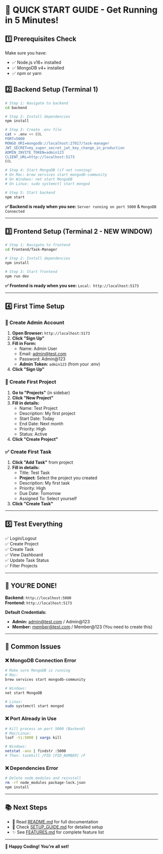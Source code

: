 # 🚀 QUICK START GUIDE - Get Running in 5 Minutes!

## 1️⃣ Prerequisites Check

Make sure you have:
- ✅ Node.js v16+ installed
- ✅ MongoDB v4+ installed
- ✅ npm or yarn

## 2️⃣ Backend Setup (Terminal 1)

```bash
# Step 1: Navigate to backend
cd backend

# Step 2: Install dependencies
npm install

# Step 3: Create .env file
cat > .env << EOL
PORT=5000
MONGO_URI=mongodb://localhost:27017/task-manager
JWT_SECRET=my_super_secret_jwt_key_change_in_production
ADMIN_INVITE_TOKEN=admin123
CLIENT_URL=http://localhost:5173
EOL

# Step 4: Start MongoDB (if not running)
# On Mac: brew services start mongodb-community
# On Windows: net start MongoDB
# On Linux: sudo systemctl start mongod

# Step 5: Start backend
npm start
```

**✅ Backend is ready when you see:** `Server running on port 5000` & `MongoDB Connected`

---

## 3️⃣ Frontend Setup (Terminal 2 - NEW WINDOW)

```bash
# Step 1: Navigate to frontend
cd frontend/Task-Manager

# Step 2: Install dependencies
npm install

# Step 3: Start frontend
npm run dev
```

**✅ Frontend is ready when you see:** `Local: http://localhost:5173`

---

## 4️⃣ First Time Setup

### 🔐 Create Admin Account

1. **Open Browser:** `http://localhost:5173`
2. **Click "Sign Up"**
3. **Fill in Form:**
   - Name: Admin User
   - Email: admin@test.com
   - Password: Admin@123
   - **Admin Token:** `admin123` (from your .env)
4. **Click "Sign Up"**

### 🎯 Create First Project

1. **Go to "Projects"** (in sidebar)
2. **Click "New Project"**
3. **Fill in details:**
   - Name: Test Project
   - Description: My first project
   - Start Date: Today
   - End Date: Next month
   - Priority: High
   - Status: Active
4. **Click "Create Project"**

### ✅ Create First Task

1. **Click "Add Task"** from project
2. **Fill in details:**
   - Title: Test Task
   - **Project:** Select the project you created
   - Description: My first task
   - Priority: High
   - Due Date: Tomorrow
   - Assigned To: Select yourself
3. **Click "Create Task"**

---

## 5️⃣ Test Everything

✅ Login/Logout  
✅ Create Project  
✅ Create Task  
✅ View Dashboard  
✅ Update Task Status  
✅ Filter Projects  

---

## 🎉 YOU'RE DONE!

**Backend:** `http://localhost:5000`  
**Frontend:** `http://localhost:5173`

**Default Credentials:**
- **Admin:** admin@test.com / Admin@123
- **Member:** member@test.com / Member@123 (You need to create this)

---

## 🚨 Common Issues

### ❌ MongoDB Connection Error
```bash
# Make sure MongoDB is running
# Mac:
brew services start mongodb-community

# Windows:
net start MongoDB

# Linux:
sudo systemctl start mongod
```

### ❌ Port Already in Use
```bash
# Kill process on port 5000 (Backend)
# Mac/Linux:
lsof -ti:5000 | xargs kill

# Windows:
netstat -ano | findstr :5000
# Then: taskkill /PID [PID_NUMBER] /F
```

### ❌ Dependencies Error
```bash
# Delete node_modules and reinstall
rm -rf node_modules package-lock.json
npm install
```

---

## 📚 Next Steps

- 📖 Read [README.md](./README.md) for full documentation
- 🔧 Check [SETUP_GUIDE.md](./SETUP_GUIDE.md) for detailed setup
- ✨ See [FEATURES.md](./FEATURES.md) for complete feature list

---

**🎊 Happy Coding! You're all set!**
